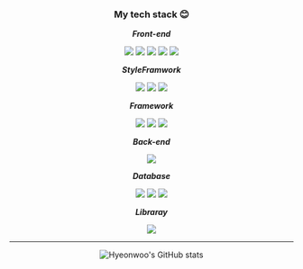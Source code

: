 <div align="center">
 <h3>My tech stack 😊</h3>
 <p><strong><em>Front-end</em></strong></p>
  <img src="https://img.shields.io/badge/HTML-black?style=flat&logo=HTML5&logoColor=#E34F26"/>
  <img src="https://img.shields.io/badge/CSS-black?style=flat&logo=css3&logoColor=blue"/>
  <img src="https://img.shields.io/badge/JavaScript-black?style=flat&logo=JavaScript&logoColor=#F7DF1E"/>
 <img src="https://img.shields.io/badge/jQuery-black?style=flat&logo=jquery&logoColor=#0769AD"/>
 <img src="https://img.shields.io/badge/TypeScript-black?style=flat&logo=typescript&logoColor=#3178C6"/>
 <p><strong><em>StyleFramwork</em></strong></p>
 <img src="https://img.shields.io/badge/StyledComponents-black?style=flat&logo=styledcomponents&logoColor=#DB7093"/>
 <img src="https://img.shields.io/badge/BootStrap-black?style=flat&logo=bootstrap&logoColor=#7952B3"/>
  <img src="https://img.shields.io/badge/ChakraUI-black?style=flat&logo=chakraui&logoColor=#319795"/>
 <p><strong><em>Framework</em></p></strong>
  <img src="https://img.shields.io/badge/Next.js-black?style=flat&logo=nextdotjs&logoColor=#000000"/>
  <img src="https://img.shields.io/badge/React-black?style=flat&logo=react&logoColor=#61DAFB"/>
  <img src="https://img.shields.io/badge/Vue.js-black?style=flat&logo=vuedotjs&logoColor=#4FC08D"/>
  <p><strong><em>Back-end</em></strong></p>
  <img src="https://img.shields.io/badge/Node.js-black?style=flat&logo=nodedotjs&logoColor=#339933"/>
 <p><strong><em>Database</em></strong></p>
  <img src="https://img.shields.io/badge/MongoDB-black?style=flat&logo=mongodb&logoColor=#47A248"/>
  <img src="https://img.shields.io/badge/Mongoose-black?style=flat&logo=mongoose&logoColor=red"/>
  <img src="https://img.shields.io/badge/MySQL-black?style=flat&logo=mysql&logoColor=#4479A1"/>
 <p><strong><em>Libraray</em></strong></p>
  <img src="https://img.shields.io/badge/Redux-black?style=flat&logo=redux&logoColor=purple"/> 
</div>

---

<div align="center">
 
 ![Hyeonwoo's GitHub stats](https://github-readme-stats.vercel.app/api?username=hyeonu0303&show_icons=true&theme=material-palenight)
 
</div>




